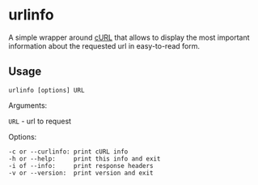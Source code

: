 # urlinfo

A simple wrapper around [cURL](https://www.php.net/manual/en/book.curl.php) that allows to display the most important information about the requested url in easy-to-read form.

## Usage

`urlinfo [options] URL`

Arguments:

`URL` - url to request

Options:

    -c or --curlinfo: print cURL info
    -h or --help:     print this info and exit
    -i of --info:     print response headers
    -v or --version:  print version and exit
